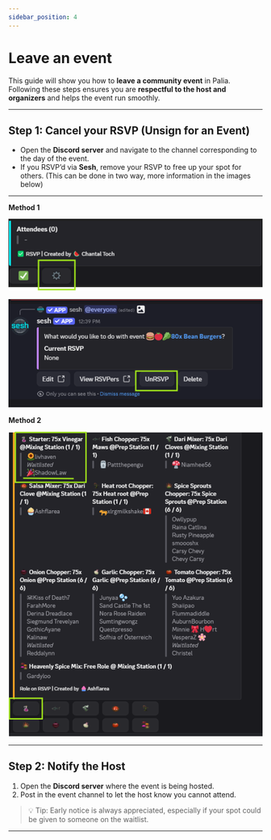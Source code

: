 ```yaml
---
sidebar_position: 4
---
```


# Leave an event

This guide will show you how to **leave a community event** in Palia.  
Following these steps ensures you are **respectful to the host and organizers** and helps the event run smoothly.

---

## Step 1: Cancel your RSVP (Unsign for an Event)

- Open the **Discord server** and navigate to the channel corresponding to the day of the event.
- If you RSVP’d via **Sesh**, remove your RSVP to free up your spot for others. 
(This can be done in two way, more information in the images below)

---

**Method 1**

![UNRSVP Wheel Example](./img/unrsvp-wheel.png) 

![UNRSVP Button Example](./img/unrsvp.png) 

**Method 2**

![UNRSVP Button Example](./img/unrsvp2.png) 

---

## Step 2: Notify the Host

1. Open the **Discord server** where the event is being hosted.  
2. Post in the event channel to let the host know you cannot attend.  

> 💡 Tip: Early notice is always appreciated, especially if your spot could be given to someone on the waitlist.

---

